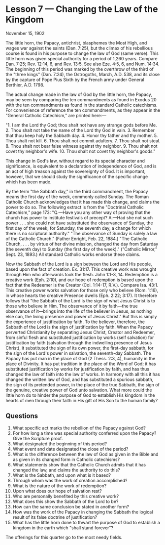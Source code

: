 # Lesson 7 — Changing the Law of the Kingdom

November 15, 1902

The little horn, the Papacy, antichrist, blasphemes the Most High, and wages war against the saints (Dan. 7:25), but the climax of his rebellious course is found in his purpose to change the law of God (same verse). This little horn was given special authority for a period of 1,260 years. Compare Dan. 7:25; Rev. 12:14, 6, and Rev. 13:5. See also Eze. 4:5, 6, and Num. 14:34. The beginning of this period was marked by the overthrow of the third of the "three kings" (Dan. 7:24), the Ostrogoths, March, A.D. 538, and its close by the capture of Pope Pius Sixth by the French army under General Berthier, A.D. 1798.

The actual change made in the law of God by the little horn, the Papacy, may be seen by comparing the ten commandments as found in Exodus 20 with the ten commandments as found in the standard Catholic catechisms. For convenience of reference the ten commandments, as they appear in the "General Catholic Catechism," are printed here:—

"1. I am the Lord thy God; thou shalt not have any strange gods before Me. 2. Thou shalt not take the name of the Lord thy God in vain. 3. Remember that thou keep holy the Sabbath day. 4. Honor thy father and thy mother. 5. Thou shalt not kill. 6. Thou shalt not commit adultery. 7. Thou shalt not steal. 8. Thou shalt not bear false witness against thy neighbor. 9. Thou shalt not covet thy neighbor's wife. 10. Thou shalt not covet thy neighbor's goods."

This change in God's law, without regard to its special character and significance, is equivalent to a declaration of independence of God, and is an act of high treason against the sovereignty of God. It is important, however, that we should study the significance of the specific change which has been made.

By the term "the Sabbath day," in the third commandment, the Papacy means the first day of the week, commonly called Sunday. The Roman Catholic Church acknowledges that it has made this change, and claims the power to do so. The following extract is from the "Doctrinal Catholic Catechism," page 173: "Q.—Have you any other way of proving that the church has power to institute festivals of precept? A.—Had she not such power . . . she could not have substituted the observance of Sunday, the first day of the week, for Saturday, the seventh day, a change for which there is no scriptural authority." "The observance of Sunday is solely a law of the Catholic Church." (Father Enright, Feb. 22, 1884.) "The Catholic Church, . . . by virtue of her divine mission, changed the day from Saturday (the seventh day) to Sunday (the first day of the week)." ("Catholic Mirror," Sept. 23, 1893.) All standard Catholic works endorse these claims.

Now the Sabbath of the Lord is a sign between the Lord and His people, based upon the fact of creation. Ex. 31:17. This creative work was wrought through Him who afterwards took the flesh. John 1:1-3, 14. Redemption is a creative work (Eph. 2:10), and our hope of redemption is based upon the fact that the Redeemer is the Creator (Col. 1:14-17, R.V.). Compare Isa. 43:1. This creative power works salvation for those only who believe (Rom. 1:16), in whose hearts the creative Presence dwells (Eph. 2:22; 3:17). It therefore follows that "the Sabbath of the Lord is the sign of what Jesus Christ is to those who believe in Him. The observance of it by faith—the true observance of it—brings into the life of the believer in Jesus, as nothing else can, the living presence and power of Jesus Christ." But this is simply the experience of justification by faith. To the believer, therefore, the Sabbath of the Lord is the sign of justification by faith. When the Papacy perverted Christianity by separating Jesus Christ, Creator and Redeemer, from sinful flesh and substituted justification by works (self salvation) for justification by faith (salvation through the indwelling presence of Jesus Christ), it substituted the sign of its own power, the first-day sabbath, for the sign of the Lord's power in salvation, the seventh-day Sabbath. The Papacy has put man in the place of God (2 Thess. 2:3, 4), humanity in the place of Divinity. It has put tradition in the place of the Word of God; it has substituted justification by works for justification by faith, and has thus changed the law of faith into the law of works. In harmony with all this it has changed the written law of God, and has substituted a spurious sabbath, the sign of its pretended power, in the place of the true Sabbath, the sign of the genuine, creative power of God unto salvation. What more could the little horn do to hinder the purpose of God to establish His kingdom in the hearts of men through their faith in His gift of His Son to the human family?

## Questions

1. What specific act marks the rebellion of the Papacy against God?
2. For how long a time was special authority conferred upon the Papacy? Give the Scripture proof.
3. What designated the beginning of this period?
4. What event and date designated the close of the period?
5. What is the difference between the law of God as given in the Bible and as given in its changed form in Catholic catechisms?
6. What statements show that the Catholic Church admits that it has changed the law, and claims the authority to do this?
7. What is the Sabbath, and upon what is it based?
8. Through whom was the work of creation accomplished?
9. What is the nature of the work of redemption?
10. Upon what does our hope of salvation rest?
11. Who are personally benefited by this creative work?
12. What does this show the Sabbath of the Lord to be?
13. How can the same conclusion be stated in another form?
14. How was the work of the Papacy in changing the Sabbath the logical result of its false doctrine of justification?
15. What has the little horn done to thwart the purpose of God to establish a kingdom in the earth which "shall stand forever"?

The offerings for this quarter go to the most needy fields.